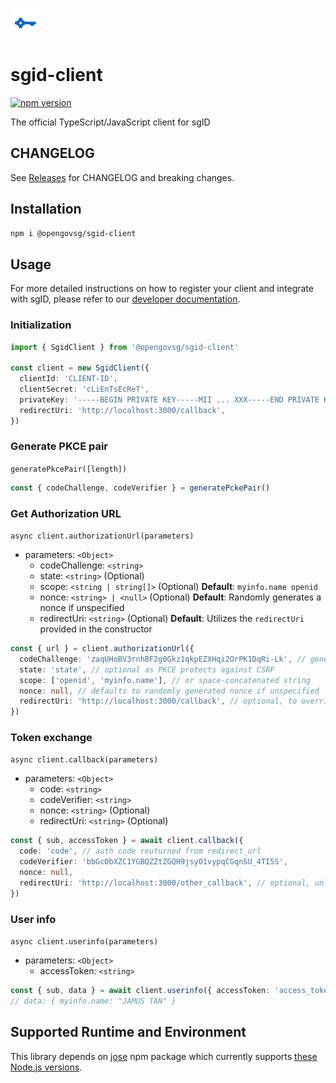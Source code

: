 ![](sgid-logo.png)

# sgid-client

[![npm version](https://badge.fury.io/js/@opengovsg%2Fsgid-client.svg)](https://badge.fury.io/js/@opengovsg%2Fsgid-client)

The official TypeScript/JavaScript client for sgID

## CHANGELOG

See [Releases](https://github.com/opengovsg/sgid-client/releases) for CHANGELOG and breaking changes.

## Installation

```bash
npm i @opengovsg/sgid-client
```

## Usage

For more detailed instructions on how to register your client and integrate with sgID, please refer to our [developer documentation](https://docs.id.gov.sg/).

### Initialization

```typescript
import { SgidClient } from '@opengovsg/sgid-client'

const client = new SgidClient({
  clientId: 'CLIENT-ID',
  clientSecret: 'cLiEnTsEcReT',
  privateKey: '-----BEGIN PRIVATE KEY-----MII ... XXX-----END PRIVATE KEY-----',
  redirectUri: 'http://localhost:3000/callback',
})
```

### Generate PKCE pair

`generatePkcePair([length])`

```typescript
const { codeChallenge, codeVerifier } = generatePckePair()
```

### Get Authorization URL

`async client.authorizationUrl(parameters)`

- parameters: `<Object>`
  - codeChallenge: `<string>`
  - state: `<string>` (Optional)
  - scope: `<string | string[]>` (Optional) **Default**: `myinfo.name openid`
  - nonce: `<string> | <null>` (Optional) **Default**: Randomly generates a nonce if unspecified
  - redirectUri: `<string>` (Optional) **Default**: Utilizes the `redirectUri` provided in the constructor

```typescript
const { url } = client.authorizationUrl({
  codeChallenge: 'zaqUHoBV3rnhBF2g0Gkz1qkpEZXHqi2OrPK1DqRi-Lk', // generated from the previous step
  state: 'state', // optional as PKCE protects against CSRF
  scope: ['openid', 'myinfo.name'], // or space-concatenated string
  nonce: null, // defaults to randomly generated nonce if unspecified
  redirectUri: 'http://localhost:3000/callback', // optional, to override redirect uri provided in constructor
})
```

### Token exchange

`async client.callback(parameters)`

- parameters: `<Object>`
  - code: `<string>`
  - codeVerifier: `<string>`
  - nonce: `<string>` (Optional)
  - redirectUri: `<string>` (Optional)

```typescript
const { sub, accessToken } = await client.callback({
  code: 'code', // auth code reuturned from redirect_url
  codeVerifier: 'bbGcObXZC1YGBQZZtZGQH9jsyO1vypqCGqnSU_4TI5S',
  nonce: null,
  redirectUri: 'http://localhost:3000/other_callback', // optional, unless overridden
})
```

### User info

`async client.userinfo(parameters)`

- parameters: `<Object>`
  - accessToken: `<string>`

```typescript
const { sub, data } = await client.userinfo({ accessToken: 'access_token' })
// data: { myinfo.name: "JAMUS TAN" }
```

## Supported Runtime and Environment

This library depends on [jose](https://www.npmjs.com/package/jose) npm package which currently supports [these Node.js versions](https://github.com/panva/jose/issues/262).

